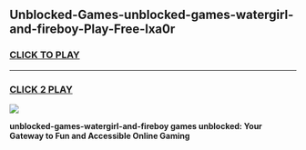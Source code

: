 
## Unblocked-Games-unblocked-games-watergirl-and-fireboy-Play-Free-lxa0r
<h3>
<a href="https://premium76.site?title=unblocked-games-watergirl-and-fireboy&ref=18A1">CLICK TO PLAY</a></h3>
<hr>

<h3>
<a href="https://premium76.site?title=unblocked-games-watergirl-and-fireboy&ref=18A1">CLICK 2 PLAY</a>
  
</h3>

<a href="https://premium76.site?title=unblocked-games-watergirl-and-fireboy&ref=18A1"><img src="https://clearcache.store/games.png"></a>


**unblocked-games-watergirl-and-fireboy games unblocked: Your Gateway to Fun and Accessible Online Gaming**
